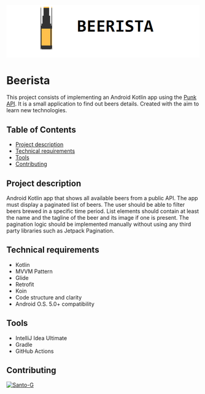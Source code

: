 <p align="center">
<img src="Beerista.png" alt="Beerista logo" width="1023">
</p>

# Beerista
This project consists of implementing an Android Kotlin app using the [Punk API](https://punkapi.com/documentation/v2). 
It is a small application to find out beers details. 
Created with the aim to learn new technologies.

## Table of Contents
- [Project description](#project-description)
- [Technical requirements](#technical-requirements)
- [Tools](#tools)
- [Contributing](#contributing)


## Project description
Android Kotlin app that shows all available beers from a public API. 
The app must display a paginated list of beers. 
The user should be able to filter beers brewed in a specific time period. List elements should contain at least the name and the tagline of the beer and its image if one is present. 
The pagination logic should be implemented manually without using any third party libraries such as Jetpack Pagination.

## Technical requirements
- Kotlin 
- MVVM Pattern
- Glide
- Retrofit 
- Koin
- Code structure and clarity
- Android O.S. 5.0+ compatibility 

## Tools
- IntelliJ Idea Ultimate
- Gradle
- GitHub Actions

## Contributing
<a href="https://github.com/Santo-G">
 <img alt="Santo-G" width="90" height="90" src="https://avatars.githubusercontent.com/u/77076220?v=4" />
</a>
